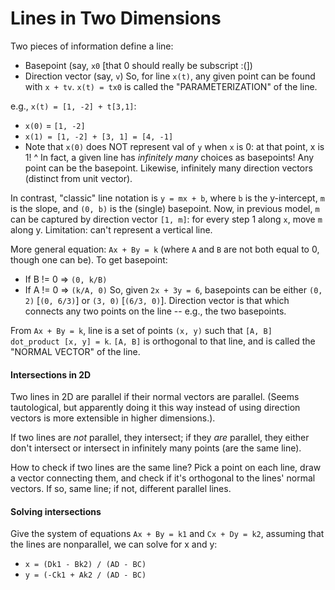Lines in Two Dimensions
=======================

Two pieces of information define a line:
  * Basepoint (say, `x0` [that 0 should really be subscript :(])
  * Direction vector (say, `v`)
So, for line `x(t)`, any given point can be found with `x + tv`. `x(t) = tx0` is called the "PARAMETERIZATION" of the line.

e.g., `x(t) = [1, -2] + t[3,1]`:
  * `x(0)` = `[1, -2]`
  * `x(1) = [1, -2] + [3, 1] = [4, -1]`
  * Note that `x(0)` does NOT represent val of `y` when `x` is 0: at that point, x is 1!
^ In fact, a given line has *infinitely many* choices as basepoints! Any point can be the basepoint. Likewise, infinitely many direction vectors (distinct from unit vector).

In contrast, "classic" line notation is `y = mx + b`, where `b` is the y-intercept, `m` is the slope, and `(0, b)` is the (single) basepoint. Now, in previous model, `m` can be captured by direction vector `[1, m]`: for every step 1 along `x`, move `m` along y. Limitation: can't represent a vertical line.

More general equation: `Ax + By = k` (where `A` and `B` are not both equal to 0, though one can be). To get basepoint:
  * If B != 0 => `(0, k/B)`
  * If A != 0 => `(k/A, 0)`
So, given `2x + 3y = 6`, basepoints can be either `(0, 2)` [`(0, 6/3)`] or `(3, 0)` [`(6/3, 0)`]. Direction vector is that which connects any two points on the line -- e.g., the two basepoints.

From `Ax + By = k`, line is a set of points `(x, y)` such that `[A, B] dot_product [x, y] = k`. `[A, B]` is orthogonal to that line, and is called the "NORMAL VECTOR" of the line.

#### Intersections in 2D

Two lines in 2D are parallel if their normal vectors are parallel. (Seems tautological, but apparently doing it this way instead of using direction vectors is more extensible in higher dimensions.).

If two lines are *not* parallel, they intersect; if they *are* parallel, they either don't intersect or intersect in infinitely many points (are the same line).

How to check if two lines are the same line? Pick a point on each line, draw a vector connecting them, and check if it's orthogonal to the lines' normal vectors. If so, same line; if not, different parallel lines.

#### Solving intersections

Give the system of equations `Ax + By = k1` and `Cx + Dy = k2`, assuming that the lines are nonparallel, we can solve for x and y:
  * `x = (Dk1 - Bk2) / (AD - BC)`
  * `y = (-Ck1 + Ak2 / (AD - BC)`
